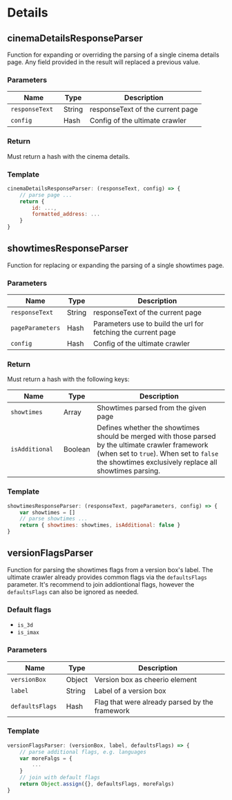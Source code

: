 # Details

## cinemaDetailsResponseParser

Function for expanding or overriding the parsing of a single cinema details page. 
Any field provided in the result will replaced a previous value.

### Parameters

|Name|Type|Description|
|------|----|---|
|`responseText `| String | responseText of the current page
|`config `| Hash | Config of the ultimate crawler

### Return 

Must return a hash with the cinema details.  

### Template

```javascript
cinemaDetailsResponseParser: (responseText, config) => { 
	// parse page ...
	return { 
		id: ..., 
		formatted_address: ... 
	}
}
```


## showtimesResponseParser

Function for replacing or expanding the parsing of a single showtimes page. 

### Parameters

|Name|Type|Description|
|------|----|---|
|`responseText `| String | responseText of the current page
|`pageParameters`| Hash | Parameters use to build the url for fetching the current page
|`config `| Hash | Config of the ultimate crawler

### Return 

Must return a hash with the following keys: 

|Name|Type|Description|
|------|----|---|
|`showtimes `| Array | Showtimes parsed from the given page
|`isAdditional `| Boolean | Defines whether the showtimes should be merged with those parsed by the ultimate crawler framework (when set to `true`). When set to `false` the showtimes exclusively replace all showtimes parsing.

### Template

```javascript
showtimesResponseParser: (responseText, pageParameters, config) => { 
	var showtimes = []
	// parse showtimes ...
	return { showtimes: showtimes, isAdditional: false }
}
```


## versionFlagsParser

Function for parsing the showtimes flags from a version box's label. The ultimate crawler already provides common flags via the `defaultsFlags` parameter. It's recommend to join addiontional flags, however the `defaultsFlags` can also be ignored as needed.  

### Default flags 
- `is_3d`
- `is_imax` 


### Parameters

|Name|Type|Description|
|------|----|---|
|`versionBox `|Object| Version box as cheerio element
|`label`| String | Label of a version box
|`defaultsFlags `| Hash | Flag that were already parsed by the framework

### Template
 
```javascript
versionFlagsParser: (versionBox, label, defaultsFlags) => {
	// parse additional flags, e.g. languages
	var moreFalgs = {
		...
	}
	// join with default flags
	return Object.assign({}, defaultsFlags, moreFalgs)
}
```

